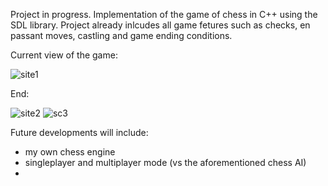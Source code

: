 Project in progress. Implementation of the game of chess in C++ using the SDL library.
Project already inlcudes all game fetures such as checks, en passant moves, castling and game ending conditions.


Current view of the game:

![site1](https://user-images.githubusercontent.com/81303148/236926383-9e1cbd09-c851-4387-bb53-cf1eabaf1458.png)


End:


![site2](https://user-images.githubusercontent.com/81303148/236926418-fe61d39d-da21-478c-bf53-292403b13838.png)
![sc3](https://user-images.githubusercontent.com/81303148/236926442-d6140240-b9a0-4623-afdf-07585defa46e.png)


Future developments will include:
- my own chess engine
- singleplayer and multiplayer mode (vs the aforementioned chess AI)
- 

